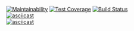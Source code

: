 [![Maintainability](https://api.codeclimate.com/v1/badges/0d2350ca73a0116aed33/maintainability)](https://codeclimate.com/github/ewwwgeny/project-lvl2-s413/maintainability)
[![Test Coverage](https://api.codeclimate.com/v1/badges/0d2350ca73a0116aed33/test_coverage)](https://codeclimate.com/github/ewwwgeny/project-lvl2-s413/test_coverage)
[![Build Status](https://travis-ci.org/ewwwgeny/project-lvl2-s413.svg?branch=master)](https://travis-ci.org/ewwwgeny/project-lvl2-s413)<br>
[![asciicast](https://asciinema.org/a/SeBmgwvYnuERObFK4deIgkl0E.svg)](https://asciinema.org/a/SeBmgwvYnuERObFK4deIgkl0E)<br>
[![asciicast](https://asciinema.org/a/4WYujPW4PQvBaU12nmNM0LCER.svg)](https://asciinema.org/a/4WYujPW4PQvBaU12nmNM0LCER)<br>
